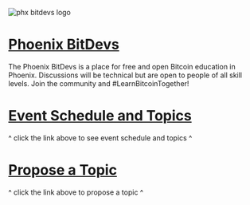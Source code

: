 ![phx bitdevs logo](https://bitdevsphx.com/_next/image?url=%2Fphx-bitdevs.png&w=640&q=75)
# [Phoenix BitDevs](https://bitdevsphx.com/)
The Phoenix BitDevs is a place for free and open Bitcoin education in Phoenix. Discussions will be technical but are open to people of all skill levels. Join the community and #LearnBitcoinTogether!

# [Event Schedule and Topics](https://github.com/orgs/AZ-Bitcoin-Network/projects/1)
^ click the link above to see event schedule and topics ^

# [Propose a Topic](https://github.com/AZ-Bitcoin-Network/phoenix-bitdevs-events/issues/new?title=my%20proposed%20topic&body=why%20this%20is%20cool%20and%20people%20should%20know%20about%20it)
^ click the link above to propose a topic ^
